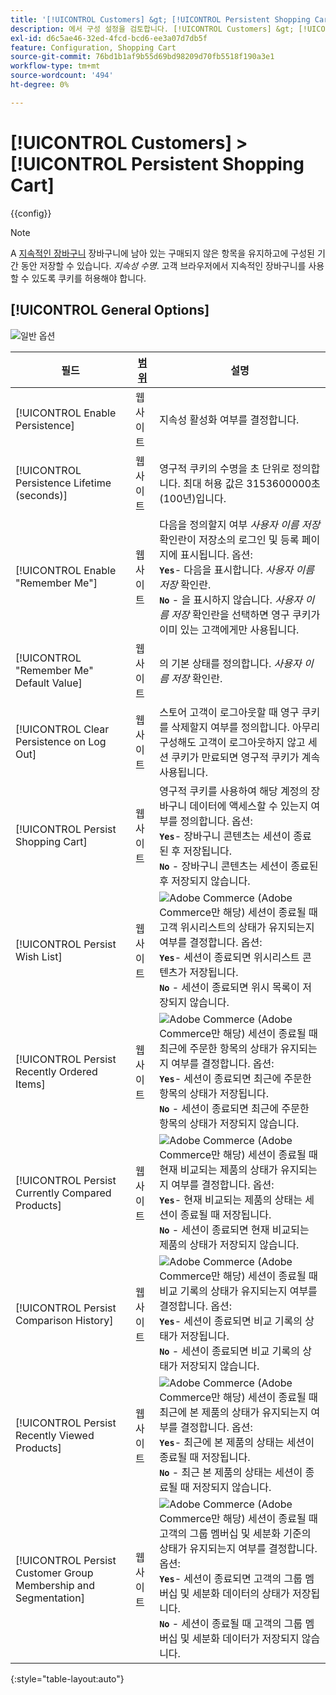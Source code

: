 ```yaml
---
title: '[!UICONTROL Customers] &gt; [!UICONTROL Persistent Shopping Cart]'
description: 에서 구성 설정을 검토합니다. [!UICONTROL Customers] &gt; [!UICONTROL Persistent Shopping Cart] 상거래 관리자의 페이지입니다.
exl-id: d6c5ae46-32ed-4fcd-bcd6-ee3a07d7db5f
feature: Configuration, Shopping Cart
source-git-commit: 76bd1b1af9b55d69bd98209d70fb5518f190a3e1
workflow-type: tm+mt
source-wordcount: '494'
ht-degree: 0%

---
```


# [!UICONTROL Customers] > [!UICONTROL Persistent Shopping Cart]

{{config}}

>[!NOTE]
>
>A [지속적인 장바구니](../../stores-purchase/cart-persistent.md) 장바구니에 남아 있는 구매되지 않은 항목을 유지하고에 구성된 기간 동안 저장할 수 있습니다. _지속성 수명_. 고객 브라우저에서 지속적인 장바구니를 사용할 수 있도록 쿠키를 허용해야 합니다.

## [!UICONTROL General Options]

![일반 옵션](./assets/persistent-shopping-cart-general.png)<!-- zoom -->

<!-- [General Options](https://docs.magento.com/user-guide/sales/cart-persistent-configuration.html) -->

| 필드 | [범위](../../getting-started/websites-stores-views.md#scope-settings) | 설명 |
|--- |--- |--- |
| [!UICONTROL Enable Persistence] | 웹 사이트 | 지속성 활성화 여부를 결정합니다. |
| [!UICONTROL Persistence Lifetime (seconds)] | 웹 사이트 | 영구적 쿠키의 수명을 초 단위로 정의합니다. 최대 허용 값은 3153600000초(100년)입니다. |
| [!UICONTROL Enable "Remember Me"] | 웹 사이트 | 다음을 정의할지 여부 _사용자 이름 저장_ 확인란이 저장소의 로그인 및 등록 페이지에 표시됩니다. 옵션: <br/>**`Yes`**- 다음을 표시합니다. _사용자 이름 저장_ 확인란.<br/>**`No`** - 을 표시하지 않습니다. _사용자 이름 저장_ 확인란을 선택하면 영구 쿠키가 이미 있는 고객에게만 사용됩니다. |
| [!UICONTROL "Remember Me" Default Value] | 웹 사이트 | 의 기본 상태를 정의합니다. _사용자 이름 저장_ 확인란. |
| [!UICONTROL Clear Persistence on Log Out] | 웹 사이트 | 스토어 고객이 로그아웃할 때 영구 쿠키를 삭제할지 여부를 정의합니다. 아무리 구성해도 고객이 로그아웃하지 않고 세션 쿠키가 만료되면 영구적 쿠키가 계속 사용됩니다. |
| [!UICONTROL Persist Shopping Cart] | 웹 사이트 | 영구적 쿠키를 사용하여 해당 계정의 장바구니 데이터에 액세스할 수 있는지 여부를 정의합니다. 옵션: <br/>**`Yes`**- 장바구니 콘텐츠는 세션이 종료된 후 저장됩니다.<br/>**`No`** - 장바구니 콘텐츠는 세션이 종료된 후 저장되지 않습니다. |
| [!UICONTROL Persist Wish List] | 웹 사이트 | ![Adobe Commerce](../../assets/adobe-logo.svg) (Adobe Commerce만 해당) 세션이 종료될 때 고객 위시리스트의 상태가 유지되는지 여부를 결정합니다. 옵션: <br/>**`Yes`**- 세션이 종료되면 위시리스트 콘텐츠가 저장됩니다.<br/>**`No`** - 세션이 종료되면 위시 목록이 저장되지 않습니다. |
| [!UICONTROL Persist Recently Ordered Items] | 웹 사이트 | ![Adobe Commerce](../../assets/adobe-logo.svg) (Adobe Commerce만 해당) 세션이 종료될 때 최근에 주문한 항목의 상태가 유지되는지 여부를 결정합니다. 옵션: <br/>**`Yes`**- 세션이 종료되면 최근에 주문한 항목의 상태가 저장됩니다.<br/>**`No`** - 세션이 종료되면 최근에 주문한 항목의 상태가 저장되지 않습니다. |
| [!UICONTROL Persist Currently Compared Products] | 웹 사이트 | ![Adobe Commerce](../../assets/adobe-logo.svg) (Adobe Commerce만 해당) 세션이 종료될 때 현재 비교되는 제품의 상태가 유지되는지 여부를 결정합니다. 옵션: <br/>**`Yes`**- 현재 비교되는 제품의 상태는 세션이 종료될 때 저장됩니다.<br/>**`No`** - 세션이 종료되면 현재 비교되는 제품의 상태가 저장되지 않습니다. |
| [!UICONTROL Persist Comparison History] | 웹 사이트 | ![Adobe Commerce](../../assets/adobe-logo.svg) (Adobe Commerce만 해당) 세션이 종료될 때 비교 기록의 상태가 유지되는지 여부를 결정합니다. 옵션: <br/>**`Yes`**- 세션이 종료되면 비교 기록의 상태가 저장됩니다.<br/>**`No`** - 세션이 종료되면 비교 기록의 상태가 저장되지 않습니다. |
| [!UICONTROL Persist Recently Viewed Products] | 웹 사이트 | ![Adobe Commerce](../../assets/adobe-logo.svg) (Adobe Commerce만 해당) 세션이 종료될 때 최근에 본 제품의 상태가 유지되는지 여부를 결정합니다. 옵션: <br/>**`Yes`**- 최근에 본 제품의 상태는 세션이 종료될 때 저장됩니다.<br/>**`No`** - 최근 본 제품의 상태는 세션이 종료될 때 저장되지 않습니다. |
| [!UICONTROL Persist Customer Group Membership and Segmentation] | 웹 사이트 | ![Adobe Commerce](../../assets/adobe-logo.svg) (Adobe Commerce만 해당) 세션이 종료될 때 고객의 그룹 멤버십 및 세분화 기준의 상태가 유지되는지 여부를 결정합니다. 옵션: <br/>**`Yes`**- 세션이 종료되면 고객의 그룹 멤버십 및 세분화 데이터의 상태가 저장됩니다.<br/>**`No`** - 세션이 종료될 때 고객의 그룹 멤버십 및 세분화 데이터가 저장되지 않습니다. |

{:style=&quot;table-layout:auto&quot;}
